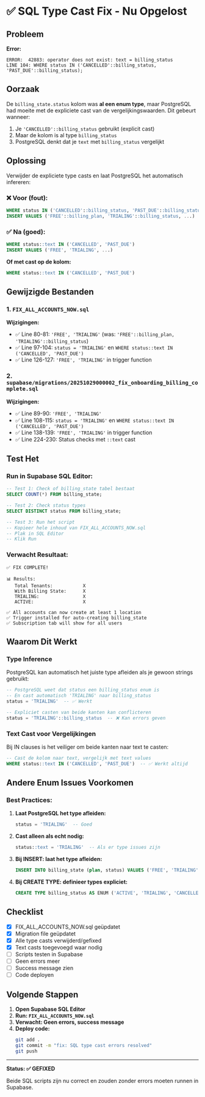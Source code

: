 # ✅ SQL Type Cast Fix - Nu Opgelost

## Probleem

**Error:**
```
ERROR:  42883: operator does not exist: text = billing_status
LINE 104: WHERE status IN ('CANCELLED'::billing_status, 'PAST_DUE'::billing_status);
```

## Oorzaak

De `billing_state.status` kolom was **al een enum type**, maar PostgreSQL had moeite met de expliciete cast van de vergelijkingswaarden. Dit gebeurt wanneer:

1. Je `'CANCELLED'::billing_status` gebruikt (explicit cast)
2. Maar de kolom is al type `billing_status`
3. PostgreSQL denkt dat je `text` met `billing_status` vergelijkt

## Oplossing

Verwijder de expliciete type casts en laat PostgreSQL het automatisch infereren:

### ❌ Voor (fout):
```sql
WHERE status IN ('CANCELLED'::billing_status, 'PAST_DUE'::billing_status)
INSERT VALUES ('FREE'::billing_plan, 'TRIALING'::billing_status, ...)
```

### ✅ Na (goed):
```sql
WHERE status::text IN ('CANCELLED', 'PAST_DUE')
INSERT VALUES ('FREE', 'TRIALING', ...)
```

**Of met cast op de kolom:**
```sql
WHERE status::text IN ('CANCELLED', 'PAST_DUE')
```

## Gewijzigde Bestanden

### 1. `FIX_ALL_ACCOUNTS_NOW.sql`

**Wijzigingen:**
- ✅ Line 80-81: `'FREE', 'TRIALING'` (was: `'FREE'::billing_plan, 'TRIALING'::billing_status`)
- ✅ Line 97-104: `status = 'TRIALING'` en `WHERE status::text IN ('CANCELLED', 'PAST_DUE')`
- ✅ Line 126-127: `'FREE', 'TRIALING'` in trigger function

### 2. `supabase/migrations/20251029000002_fix_onboarding_billing_complete.sql`

**Wijzigingen:**
- ✅ Line 89-90: `'FREE', 'TRIALING'` 
- ✅ Line 108-115: `status = 'TRIALING'` en `WHERE status::text IN ('CANCELLED', 'PAST_DUE')`
- ✅ Line 138-139: `'FREE', 'TRIALING'` in trigger function
- ✅ Line 224-230: Status checks met `::text` cast

## Test Het

### Run in Supabase SQL Editor:

```sql
-- Test 1: Check of billing_state tabel bestaat
SELECT COUNT(*) FROM billing_state;

-- Test 2: Check status types
SELECT DISTINCT status FROM billing_state;

-- Test 3: Run het script
-- Kopieer hele inhoud van FIX_ALL_ACCOUNTS_NOW.sql
-- Plak in SQL Editor
-- Klik Run
```

### Verwacht Resultaat:

```
✅ FIX COMPLETE!

📊 Results:
   Total Tenants:           X
   With Billing State:      X
   TRIALING:                X
   ACTIVE:                  X

✅ All accounts can now create at least 1 location
✅ Trigger installed for auto-creating billing_state
✅ Subscription tab will show for all users
```

## Waarom Dit Werkt

### Type Inference
PostgreSQL kan automatisch het juiste type afleiden als je gewoon strings gebruikt:

```sql
-- PostgreSQL weet dat status een billing_status enum is
-- En cast automatisch 'TRIALING' naar billing_status
status = 'TRIALING'  -- ✅ Werkt

-- Expliciet casten van beide kanten kan conflicteren
status = 'TRIALING'::billing_status  -- ❌ Kan errors geven
```

### Text Cast voor Vergelijkingen
Bij IN clauses is het veiliger om beide kanten naar text te casten:

```sql
-- Cast de kolom naar text, vergelijk met text values
WHERE status::text IN ('CANCELLED', 'PAST_DUE')  -- ✅ Werkt altijd
```

## Andere Enum Issues Voorkomen

### Best Practices:

1. **Laat PostgreSQL het type afleiden:**
   ```sql
   status = 'TRIALING'  -- Goed
   ```

2. **Cast alleen als echt nodig:**
   ```sql
   status::text = 'TRIALING'  -- Als er type issues zijn
   ```

3. **Bij INSERT: laat het type afleiden:**
   ```sql
   INSERT INTO billing_state (plan, status) VALUES ('FREE', 'TRIALING');
   ```

4. **Bij CREATE TYPE: definieer types expliciet:**
   ```sql
   CREATE TYPE billing_status AS ENUM ('ACTIVE', 'TRIALING', 'CANCELLED', 'PAST_DUE');
   ```

## Checklist

- [x] FIX_ALL_ACCOUNTS_NOW.sql geüpdatet
- [x] Migration file geüpdatet
- [x] Alle type casts verwijderd/gefixed
- [x] Text casts toegevoegd waar nodig
- [ ] Scripts testen in Supabase
- [ ] Geen errors meer
- [ ] Success message zien
- [ ] Code deployen

## Volgende Stappen

1. **Open Supabase SQL Editor**
2. **Run: `FIX_ALL_ACCOUNTS_NOW.sql`**
3. **Verwacht: Geen errors, success message**
4. **Deploy code:**
   ```bash
   git add .
   git commit -m "fix: SQL type cast errors resolved"
   git push
   ```

---

**Status: ✅ GEFIXED**

Beide SQL scripts zijn nu correct en zouden zonder errors moeten runnen in Supabase.

